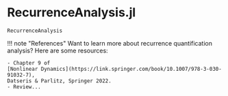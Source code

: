 # RecurrenceAnalysis.jl

```@docs
RecurrenceAnalysis
```

!!! note "References"
    Want to learn more about recurrence quantification analysis? Here are some resources:

    - Chapter 9 of
    [Nonlinear Dynamics](https://link.springer.com/book/10.1007/978-3-030-91032-7),
    Datseris & Parlitz, Springer 2022.
    - Review...
